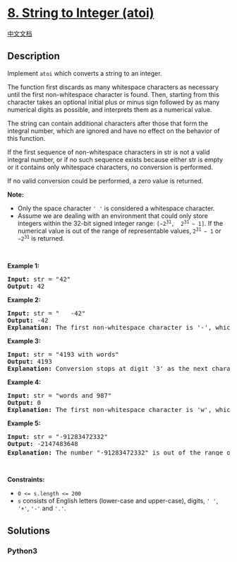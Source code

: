# [8. String to Integer (atoi)](https://leetcode.com/problems/string-to-integer-atoi)

[中文文档](/leetcode/0000-0099/0008.String%20to%20Integer%20%28atoi%29/README.md)

## Description

<p>Implement <code><span>atoi</span></code> which&nbsp;converts a string to an integer.</p>

<p>The function first discards as many whitespace characters as necessary until the first non-whitespace character is found. Then, starting from this character takes an optional initial plus or minus sign followed by as many numerical digits as possible, and interprets them as a numerical value.</p>

<p>The string can contain additional characters after those that form the integral number, which are ignored and have no effect on the behavior of this function.</p>

<p>If the first sequence of non-whitespace characters in str is not a valid integral number, or if no such sequence exists because either str is empty or it contains only whitespace characters, no conversion is performed.</p>

<p>If no valid conversion could be performed, a zero value is returned.</p>

<p><strong>Note:</strong></p>

<ul>
	<li>Only the space character <code>&#39; &#39;</code> is considered a whitespace character.</li>
	<li>Assume we are dealing with an environment that could only store integers within the 32-bit signed integer range: <code>[&minus;2<sup>31</sup>,&nbsp; 2<sup>31&nbsp;</sup>&minus; 1]</code>. If the numerical value is out of the range of representable values,&nbsp;<code>2<sup>31&nbsp;</sup>&minus; 1</code>&nbsp;or <code>&minus;2<sup>31</sup></code>&nbsp;is returned.</li>
</ul>

<p>&nbsp;</p>
<p><strong>Example 1:</strong></p>

<pre>
<strong>Input:</strong> str = &quot;42&quot;
<strong>Output:</strong> 42
</pre>

<p><strong>Example 2:</strong></p>

<pre>
<strong>Input:</strong> str = &quot;   -42&quot;
<strong>Output:</strong> -42
<strong>Explanation:</strong> The first non-whitespace character is &#39;-&#39;, which is the minus sign. Then take as many numerical digits as possible, which gets 42.
</pre>

<p><strong>Example 3:</strong></p>

<pre>
<strong>Input:</strong> str = &quot;4193 with words&quot;
<strong>Output:</strong> 4193
<strong>Explanation:</strong> Conversion stops at digit &#39;3&#39; as the next character is not a numerical digit.
</pre>

<p><strong>Example 4:</strong></p>

<pre>
<strong>Input:</strong> str = &quot;words and 987&quot;
<strong>Output:</strong> 0
<strong>Explanation:</strong> The first non-whitespace character is &#39;w&#39;, which is not a numerical digit or a +/- sign. Therefore no valid conversion could be performed.
</pre>

<p><strong>Example 5:</strong></p>

<pre>
<strong>Input:</strong> str = &quot;-91283472332&quot;
<strong>Output:</strong> -2147483648
<strong>Explanation:</strong> The number &quot;-91283472332&quot; is out of the range of a 32-bit signed integer. Thefore INT_MIN (&minus;2<sup>31</sup>) is returned.
</pre>

<p>&nbsp;</p>
<p><strong>Constraints:</strong></p>

<ul>
	<li><code>0 &lt;= s.length &lt;= 200</code></li>
	<li><code>s</code> consists of English letters (lower-case and upper-case), digits, <code>&#39; &#39;</code>, <code>&#39;+&#39;</code>, <code>&#39;-&#39;</code> and <code>&#39;.&#39;</code>.</li>
</ul>


## Solutions

<!-- tabs:start -->

### **Python3**

```python

```

<!-- tabs:end -->
